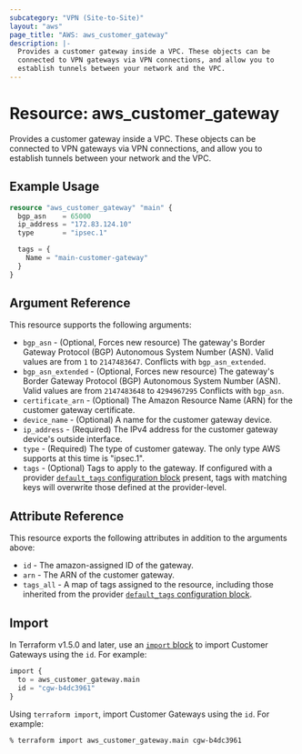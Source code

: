 ```yaml
---
subcategory: "VPN (Site-to-Site)"
layout: "aws"
page_title: "AWS: aws_customer_gateway"
description: |-
  Provides a customer gateway inside a VPC. These objects can be
  connected to VPN gateways via VPN connections, and allow you to
  establish tunnels between your network and the VPC.
---
```


# Resource: aws_customer_gateway

Provides a customer gateway inside a VPC. These objects can be connected to VPN gateways via VPN connections, and allow you to establish tunnels between your network and the VPC.

## Example Usage

```terraform
resource "aws_customer_gateway" "main" {
  bgp_asn    = 65000
  ip_address = "172.83.124.10"
  type       = "ipsec.1"

  tags = {
    Name = "main-customer-gateway"
  }
}
```

## Argument Reference

This resource supports the following arguments:

* `bgp_asn` - (Optional, Forces new resource) The gateway's Border Gateway Protocol (BGP) Autonomous System Number (ASN). Valid values are from  `1` to `2147483647`. Conflicts with `bgp_asn_extended`.
* `bgp_asn_extended` - (Optional, Forces new resource) The gateway's Border Gateway Protocol (BGP) Autonomous System Number (ASN). Valid values are from  `2147483648` to `4294967295` Conflicts with `bgp_asn`.
* `certificate_arn` - (Optional) The Amazon Resource Name (ARN) for the customer gateway certificate.
* `device_name` - (Optional) A name for the customer gateway device.
* `ip_address` - (Required) The IPv4 address for the customer gateway device's outside interface.
* `type` - (Required) The type of customer gateway. The only type AWS
  supports at this time is "ipsec.1".
* `tags` - (Optional) Tags to apply to the gateway. If configured with a provider [`default_tags` configuration block](https://registry.terraform.io/providers/hashicorp/aws/latest/docs#default_tags-configuration-block) present, tags with matching keys will overwrite those defined at the provider-level.

## Attribute Reference

This resource exports the following attributes in addition to the arguments above:

* `id` - The amazon-assigned ID of the gateway.
* `arn` - The ARN of the customer gateway.
* `tags_all` - A map of tags assigned to the resource, including those inherited from the provider [`default_tags` configuration block](https://registry.terraform.io/providers/hashicorp/aws/latest/docs#default_tags-configuration-block).

## Import

In Terraform v1.5.0 and later, use an [`import` block](https://developer.hashicorp.com/terraform/language/import) to import Customer Gateways using the `id`. For example:

```terraform
import {
  to = aws_customer_gateway.main
  id = "cgw-b4dc3961"
}
```

Using `terraform import`, import Customer Gateways using the `id`. For example:

```console
% terraform import aws_customer_gateway.main cgw-b4dc3961
```

